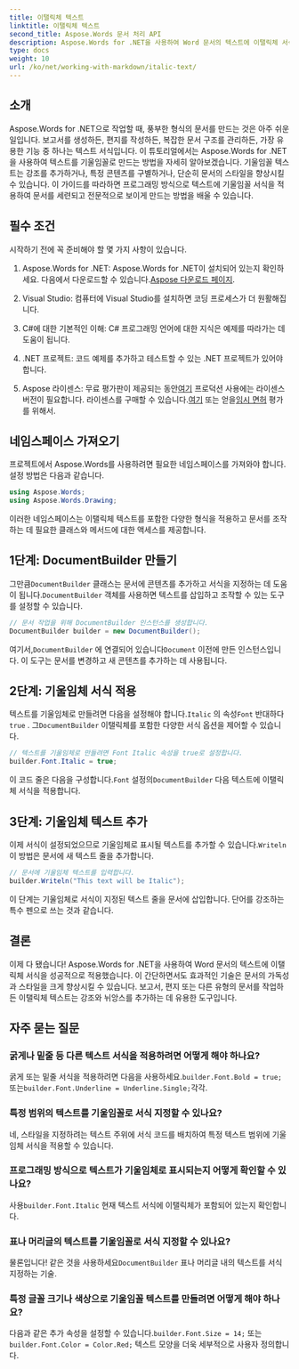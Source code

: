 ```yaml
---
title: 이탤릭체 텍스트
linktitle: 이탤릭체 텍스트
second_title: Aspose.Words 문서 처리 API
description: Aspose.Words for .NET을 사용하여 Word 문서의 텍스트에 이탤릭체 서식을 적용하는 방법을 알아보세요. 코드 예제가 포함된 단계별 가이드입니다.
type: docs
weight: 10
url: /ko/net/working-with-markdown/italic-text/
---
```

## 소개

Aspose.Words for .NET으로 작업할 때, 풍부한 형식의 문서를 만드는 것은 아주 쉬운 일입니다. 보고서를 생성하든, 편지를 작성하든, 복잡한 문서 구조를 관리하든, 가장 유용한 기능 중 하나는 텍스트 서식입니다. 이 튜토리얼에서는 Aspose.Words for .NET을 사용하여 텍스트를 기울임꼴로 만드는 방법을 자세히 알아보겠습니다. 기울임꼴 텍스트는 강조를 추가하거나, 특정 콘텐츠를 구별하거나, 단순히 문서의 스타일을 향상시킬 수 있습니다. 이 가이드를 따라하면 프로그래밍 방식으로 텍스트에 기울임꼴 서식을 적용하여 문서를 세련되고 전문적으로 보이게 만드는 방법을 배울 수 있습니다.

## 필수 조건

시작하기 전에 꼭 준비해야 할 몇 가지 사항이 있습니다.

1.  Aspose.Words for .NET: Aspose.Words for .NET이 설치되어 있는지 확인하세요. 다음에서 다운로드할 수 있습니다.[Aspose 다운로드 페이지](https://releases.aspose.com/words/net/).

2. Visual Studio: 컴퓨터에 Visual Studio를 설치하면 코딩 프로세스가 더 원활해집니다. 

3. C#에 대한 기본적인 이해: C# 프로그래밍 언어에 대한 지식은 예제를 따라가는 데 도움이 됩니다.

4. .NET 프로젝트: 코드 예제를 추가하고 테스트할 수 있는 .NET 프로젝트가 있어야 합니다.

5.  Aspose 라이센스: 무료 평가판이 제공되는 동안[여기](https://releases.aspose.com/) 프로덕션 사용에는 라이센스 버전이 필요합니다. 라이센스를 구매할 수 있습니다.[여기](https://purchase.aspose.com/buy) 또는 얻을[임시 면허](https://purchase.aspose.com/temporary-license/) 평가를 위해서.

## 네임스페이스 가져오기

프로젝트에서 Aspose.Words를 사용하려면 필요한 네임스페이스를 가져와야 합니다. 설정 방법은 다음과 같습니다.

```csharp
using Aspose.Words;
using Aspose.Words.Drawing;
```

이러한 네임스페이스는 이탤릭체 텍스트를 포함한 다양한 형식을 적용하고 문서를 조작하는 데 필요한 클래스와 메서드에 대한 액세스를 제공합니다.

## 1단계: DocumentBuilder 만들기

그만큼`DocumentBuilder` 클래스는 문서에 콘텐츠를 추가하고 서식을 지정하는 데 도움이 됩니다.`DocumentBuilder` 객체를 사용하면 텍스트를 삽입하고 조작할 수 있는 도구를 설정할 수 있습니다.

```csharp
// 문서 작업을 위해 DocumentBuilder 인스턴스를 생성합니다.
DocumentBuilder builder = new DocumentBuilder();
```

 여기서,`DocumentBuilder` 에 연결되어 있습니다`Document` 이전에 만든 인스턴스입니다. 이 도구는 문서를 변경하고 새 콘텐츠를 추가하는 데 사용됩니다.

## 2단계: 기울임체 서식 적용

 텍스트를 기울임체로 만들려면 다음을 설정해야 합니다.`Italic` 의 속성`Font` 반대하다`true` . 그`DocumentBuilder` 이탤릭체를 포함한 다양한 서식 옵션을 제어할 수 있습니다.

```csharp
// 텍스트를 기울임체로 만들려면 Font Italic 속성을 true로 설정합니다.
builder.Font.Italic = true;
```

이 코드 줄은 다음을 구성합니다.`Font` 설정의`DocumentBuilder` 다음 텍스트에 이탤릭체 서식을 적용합니다.

## 3단계: 기울임체 텍스트 추가

 이제 서식이 설정되었으므로 기울임체로 표시될 텍스트를 추가할 수 있습니다.`Writeln` 이 방법은 문서에 새 텍스트 줄을 추가합니다.

```csharp
// 문서에 기울임체 텍스트를 입력합니다.
builder.Writeln("This text will be Italic");
```

이 단계는 기울임체로 서식이 지정된 텍스트 줄을 문서에 삽입합니다. 단어를 강조하는 특수 펜으로 쓰는 것과 같습니다.

## 결론

이제 다 됐습니다! Aspose.Words for .NET을 사용하여 Word 문서의 텍스트에 이탤릭체 서식을 성공적으로 적용했습니다. 이 간단하면서도 효과적인 기술은 문서의 가독성과 스타일을 크게 향상시킬 수 있습니다. 보고서, 편지 또는 다른 유형의 문서를 작업하든 이탤릭체 텍스트는 강조와 뉘앙스를 추가하는 데 유용한 도구입니다.

## 자주 묻는 질문

### 굵게나 밑줄 등 다른 텍스트 서식을 적용하려면 어떻게 해야 하나요?
 굵게 또는 밑줄 서식을 적용하려면 다음을 사용하세요.`builder.Font.Bold = true;` 또는`builder.Font.Underline = Underline.Single;`각각.

### 특정 범위의 텍스트를 기울임꼴로 서식 지정할 수 있나요?
네, 스타일을 지정하려는 텍스트 주위에 서식 코드를 배치하여 특정 텍스트 범위에 기울임체 서식을 적용할 수 있습니다.

### 프로그래밍 방식으로 텍스트가 기울임체로 표시되는지 어떻게 확인할 수 있나요?
 사용`builder.Font.Italic` 현재 텍스트 서식에 이탤릭체가 포함되어 있는지 확인합니다.

### 표나 머리글의 텍스트를 기울임꼴로 서식 지정할 수 있나요?
 물론입니다! 같은 것을 사용하세요`DocumentBuilder` 표나 머리글 내의 텍스트를 서식 지정하는 기술.

### 특정 글꼴 크기나 색상으로 기울임꼴 텍스트를 만들려면 어떻게 해야 하나요?
 다음과 같은 추가 속성을 설정할 수 있습니다.`builder.Font.Size = 14;` 또는`builder.Font.Color = Color.Red;` 텍스트 모양을 더욱 세부적으로 사용자 정의합니다.